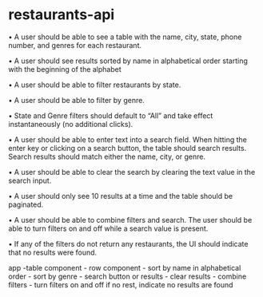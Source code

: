 # restaurants-api


• A user should be able to see a table with the name, city, state, phone 
number, and genres for each restaurant.

 • A user should see results sorted by name in alphabetical order starting with the beginning of the alphabet 

• A user should be able to filter restaurants by state. 

• A user should be able to filter by genre. 

• State and Genre filters should default to “All” and take effect instantaneously (no additional clicks). 

• A user should be able to enter text into a search field. When hitting the enter key or clicking on a search  button, the table should search results. Search results should match either the name, city, or genre. 

• A user should be able to clear the search by clearing the text value in the search input.  

• A user should only see 10 results at a time and the table should be paginated. 

• A user should be able to combine filters and search. The user should be able to turn filters on and off while a  search value is present. 

• If any of the filters do not return any restaurants, the UI should indicate that no results were found.  


app 
  -table component
    - row component
    - sort by name in alphabetical order
    - sort by genre
    - search button or results
    - clear results
    - combine filters
    - turn filters on and off
    if no rest, indicate no results are found